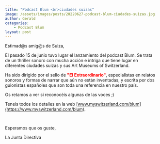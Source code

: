 ```yaml
---
title: "Podcast Blum <br>ciudades suizas"
image: /assets/images/posts/20220627-podcast-blum-ciudades-suizas.jpg
author: Gerald
categories:
    - Podcast Blum
layout: post
---
```

    
   
Estimad@s amig@s de Suiza,  
  
  
El pasado 15 de junio tuvo lugar el lanzamiento del podcast Blum. Se trata de un thriller sonoro con mucha acción e intriga que tiene lugar en diferentes ciudades suizas y sus Art Museums of Switzerland.  
   
Ha sido dirigido por el sello de <font color="red"><b>"El Extraordinario"</b></font>, especialistas en relatos sonoros y formas de narrar que aún no están inventadas, y escrita por dos guionistas españoles que son toda una referencia en nuestro país.  
   
Os retamos a ver si reconocéis algunas de las voces  ;)    
   
Teneis todos los detalles en la web [www.myswitzerland.com/blum](https://www.myswitzerland.com/blum).  
   
<br>  
  
Esperamos que os guste,  
  
La Junta Directiva
  
<br>  
  
<!--<div align="center">
    <img src="/assets/images/posts/20220604-adas-rastrillo-solidario.jpg" alt="">
</div> -->

<!-- <img width="300" height="300" class="team-image rounded-circle" src="/assets/images/00_Puesto_Doris_reducido.jpg" alt=""> 
{% include image-gallery.html folder="/assets/images/posts/20220604-adas-rastrillo-solidario/" %} -->